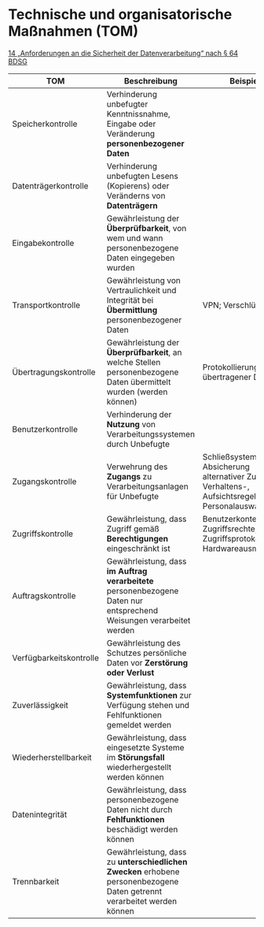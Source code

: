 # Technische und organisatorische Maßnahmen (TOM)

[14 „Anforderungen an die Sicherheit der Datenverarbeitung“ nach § 64 BDSG](https://www.gesetze-im-internet.de/bdsg_2018/__64.html)

| TOM                     | Beschreibung                                                                                                          | Beispiele                                                                                      |
|-------------------------|-----------------------------------------------------------------------------------------------------------------------|------------------------------------------------------------------------------------------------|
| Speicherkontrolle       | Verhinderung unbefugter Kenntnissnahme, Eingabe oder Veränderung **personenbezogener Daten**                          |                                                                                                |
| Datenträgerkontrolle    | Verhinderung unbefugten Lesens (Kopierens) oder Veränderns von **Datenträgern**                                       |                                                                                                |
| Eingabekontrolle        | Gewährleistung der **Überprüfbarkeit**, von wem und wann personenbezogene Daten eingegeben wurden                     |                                                                                                |
| Transportkontrolle      | Gewährleistung von Vertraulichkeit und Integrität bei **Übermittlung** personenbezogener Daten                        | VPN; Verschlüsselung                                                                           |
| Übertragungskontrolle   | Gewährleistung der **Überprüfbarkeit**, an welche Stellen personenbezogene Daten übermittelt wurden (werden können)   | Protokollierung übertragener Daten                                                             |
| Benutzerkontrolle       | Verhinderung der **Nutzung** von Verarbeitungssystemen durch Unbefugte                                                |                                                                                                |
| Zugangskontrolle        | Verwehrung des **Zugangs** zu Verarbeitungsanlagen für Unbefugte                                                      | Schließsystem; Absicherung alternativer Zugänge; Verhaltens-, Aufsichtsregeln; Personalauswahl |
| Zugriffskontrolle       | Gewährleistung, dass Zugriff gemäß **Berechtigungen** eingeschränkt ist                                               | Benutzerkonten; Zugriffsrechte; Zugriffsprotokollierung; Hardwareausmusterung                  |
| Auftragskontrolle       | Gewährleistung, dass **im Auftrag verarbeitete** personenbezogene Daten nur entsprechend Weisungen verarbeitet werden |                                                                                                |
| Verfügbarkeitskontrolle | Gewährleistung des Schutzes persönliche Daten vor **Zerstörung oder Verlust**                                         |                                                                                                |
| Zuverlässigkeit         | Gewährleistung, dass **Systemfunktionen** zur Verfügung stehen und Fehlfunktionen gemeldet werden                     |                                                                                                |
| Wiederherstellbarkeit   | Gewährleistung, dass eingesetzte Systeme im **Störungsfall** wiederhergestellt werden können                          |                                                                                                |
| Datenintegrität         | Gewährleistung, dass personenbezogene Daten nicht durch **Fehlfunktionen** beschädigt werden können                       |                                                                                                |
| Trennbarkeit            | Gewährleistung, dass zu **unterschiedlichen Zwecken** erhobene personenbezogene Daten getrennt verarbeitet werden können  |                                                                                                |
